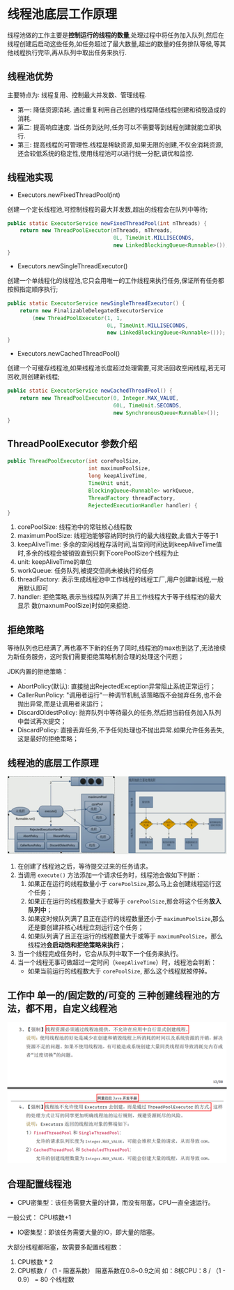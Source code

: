 # 线程池底层工作原理

线程池做的工作主要是**控制运行的线程的数量**,处理过程中将任务加入队列,然后在线程创建后启动这些任务,如任务超过了最大数量,超出的数量的任务排队等候,等其他线程执行完毕,再从队列中取出任务来执行.

## 线程池优势
主要特点为: 线程复用、控制最大并发数、管理线程.

- 第一: 降低资源消耗. 通过重复利用自己创建的线程降低线程创建和销毁造成的消耗.
- 第二: 提高响应速度. 当任务到达时,任务可以不需要等到线程创建就能立即执行.
- 第三: 提高线程的可管理性.线程是稀缺资源,如果无限的创建,不仅会消耗资源,还会较低系统的稳定性,使用线程池可以进行统一分配,调优和监控.

## 线程池实现
- Executors.newFixedThreadPool(int)

创建一个定长线程池,可控制线程的最大并发数,超出的线程会在队列中等待;
```java
public static ExecutorService newFixedThreadPool(int nThreads) {
    return new ThreadPoolExecutor(nThreads, nThreads,
                                  0L, TimeUnit.MILLISECONDS,
                                  new LinkedBlockingQueue<Runnable>());
}
```

- Executors.newSingleThreadExecutor()

创建一个单线程化的线程池,它只会用唯一的工作线程来执行任务,保证所有任务都按照指定顺序执行;
```java
public static ExecutorService newSingleThreadExecutor() {
    return new FinalizableDelegatedExecutorService
        (new ThreadPoolExecutor(1, 1,
                                0L, TimeUnit.MILLISECONDS,
                                new LinkedBlockingQueue<Runnable>()));
}
```

- Executors.newCachedThreadPool()

创建一个可缓存线程池,如果线程池长度超过处理需要,可灵活回收空闲线程,若无可回收,则创建新线程;

```java
public static ExecutorService newCachedThreadPool() {
    return new ThreadPoolExecutor(0, Integer.MAX_VALUE,
                                  60L, TimeUnit.SECONDS,
                                  new SynchronousQueue<Runnable>());
}
```

## ThreadPoolExecutor 参数介绍

```java
public ThreadPoolExecutor(int corePoolSize,
                          int maximumPoolSize,
                          long keepAliveTime,
                          TimeUnit unit,
                          BlockingQueue<Runnable> workQueue,
                          ThreadFactory threadFactory,
                          RejectedExecutionHandler handler) {
}
```

1. corePoolSize: 线程池中的常驻核心线程数
2. maximumPoolSize: 线程池能够容纳同时执行的最大线程数,此值大于等于1
3. keepAliveTime: 多余的空闲线程存活时间,当空间时间达到keepAliveTime值时,多余的线程会被销毁直到只剩下corePoolSize个线程为止
4. unit: keepAliveTime的单位
5. workQueue: 任务队列,被提交但尚未被执行的任务
6. threadFactory: 表示生成线程池中工作线程的线程工厂,用户创建新线程,一般用默认即可
7. handler: 拒绝策略,表示当线程队列满了并且工作线程大于等于线程池的最大显示 数(maxnumPoolSize)时如何来拒绝.

## 拒绝策略
等待队列也已经满了,再也塞不下新的任务了同时,线程池的max也到达了,无法接续为新任务服务，这时我们需要拒绝策略机制合理的处理这个问题；

JDK内置的拒绝策略：
- AbortPolicy(默认): 直接抛出RejectedException异常阻止系统正常运行；
- CallerRunPolicy: "调用者运行"一种调节机制,该策略既不会抛弃任务,也不会抛出异常,而是让调用者来运行；
- DiscardOldestPolicy: 抛弃队列中等待最久的任务,然后把当前任务加入队列中尝试再次提交；
- DiscardPolicy: 直接丢弃任务,不予任何处理也不抛出异常.如果允许任务丢失,这是最好的拒绝策略；

## 线程池的底层工作原理

![](img/ThreadPool.png)

1. 在创建了线程池之后，等待提交过来的任务请求。
2. 当调用 `execute()` 方法添加一个请求任务时，线程池会做如下判断：
	1. 如果正在运行的线程数量小于 `corePoolSize`,那么马上会创建线程运行这个任务；
	2. 如果正在运行的线程数量大于或等于 `corePoolSize`,那会将这个任务**放入队列中**；
	3. 如果这时候队列满了且正在运行的线程数量还小于 `maximumPoolSize`,那么还是要创建非核心线程立刻运行这个任务；
	4. 如果队列满了且正在运行的线程数量大于或等于 `maximumPoolSize`，那么线程池**会启动饱和拒绝策略来执行**；
3. 当一个线程完成任务时，它会从队列中取下一个任务来执行。
4. 当一个线程无事可做超过一定时间（`keepAliveTime`）时，线程池会判断：
	- 如果当前运行的线程数大于 `corePoolSize`, 那么这个线程就被停掉。


## 工作中 单一的/固定数的/可变的 三种创建线程池的方法，都不用，自定义线程池

![](img/aliThreadPool.png)

## 合理配置线程池
- CPU密集型：该任务需要大量的计算，而没有阻塞，CPU一直全速运行。

一般公式： CPU核数+1

- IO密集型：即该任务需要大量的IO，即大量的阻塞。

大部分线程都阻塞，故需要多配置线程数：

1. CPU核数 * 2
2. CPU核数 / （1 - 阻塞系数）	阻塞系数在0.8~0.9之间
如：8核CPU：8 / （1 - 0.9） = 80 个线程数
